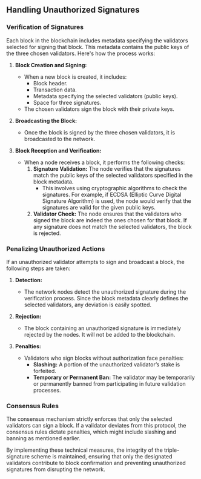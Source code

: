 ## Handling Unauthorized Signatures

### Verification of Signatures

Each block in the blockchain includes metadata specifying the validators selected for signing that block. This metadata contains the public keys of the three chosen validators. Here's how the process works:

1. **Block Creation and Signing:**
   - When a new block is created, it includes:
     - Block header.
     - Transaction data.
     - Metadata specifying the selected validators (public keys).
     - Space for three signatures.
   - The chosen validators sign the block with their private keys.

2. **Broadcasting the Block:**
   - Once the block is signed by the three chosen validators, it is broadcasted to the network.

3. **Block Reception and Verification:**
   - When a node receives a block, it performs the following checks:
     1. **Signature Validation:** The node verifies that the signatures match the public keys of the selected validators specified in the block metadata.
        - This involves using cryptographic algorithms to check the signatures. For example, if ECDSA (Elliptic Curve Digital Signature Algorithm) is used, the node would verify that the signatures are valid for the given public keys.
     2. **Validator Check:** The node ensures that the validators who signed the block are indeed the ones chosen for that block. If any signature does not match the selected validators, the block is rejected.

### Penalizing Unauthorized Actions

If an unauthorized validator attempts to sign and broadcast a block, the following steps are taken:

1. **Detection:**
   - The network nodes detect the unauthorized signature during the verification process. Since the block metadata clearly defines the selected validators, any deviation is easily spotted.

2. **Rejection:**
   - The block containing an unauthorized signature is immediately rejected by the nodes. It will not be added to the blockchain.

3. **Penalties:**
   - Validators who sign blocks without authorization face penalties:
     - **Slashing:** A portion of the unauthorized validator’s stake is forfeited.
     - **Temporary or Permanent Ban:** The validator may be temporarily or permanently banned from participating in future validation processes.

### Consensus Rules

The consensus mechanism strictly enforces that only the selected validators can sign a block. If a validator deviates from this protocol, the consensus rules dictate penalties, which might include slashing and banning as mentioned earlier.

By implementing these technical measures, the integrity of the triple-signature scheme is maintained, ensuring that only the designated validators contribute to block confirmation and preventing unauthorized signatures from disrupting the network.
